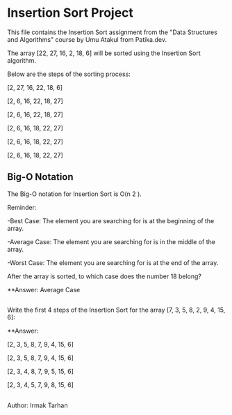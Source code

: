# Insertion Sort Project
This file contains the Insertion Sort assignment from the "Data Structures and Algorithms" course by Umu Atakul from Patika.dev.

The array [22, 27, 16, 2, 18, 6] will be sorted using the Insertion Sort algorithm.

Below are the steps of the sorting process:

[2, 27, 16, 22, 18, 6]

[2, 6, 16, 22, 18, 27]

[2, 6, 16, 22, 18, 27]

[2, 6, 16, 18, 22, 27]

[2, 6, 16, 18, 22, 27]

[2, 6, 16, 18, 22, 27]

## Big-O Notation
The Big-O notation for Insertion Sort is O(n 
2
 ).

Reminder:

 -Best Case: The element you are searching for is at the beginning of the array.

 -Average Case: The element you are searching for is in the middle of the array.

 -Worst Case: The element you are searching for is at the end of the array.

After the array is sorted, to which case does the number 18 belong?

**Answer: Average Case
##
Write the first 4 steps of the Insertion Sort for the array [7, 3, 5, 8, 2, 9, 4, 15, 6]:

**Answer:

[2, 3, 5, 8, 7, 9, 4, 15, 6]

[2, 3, 5, 8, 7, 9, 4, 15, 6]

[2, 3, 4, 8, 7, 9, 5, 15, 6]

[2, 3, 4, 5, 7, 9, 8, 15, 6]

##
Author: Irmak Tarhan
